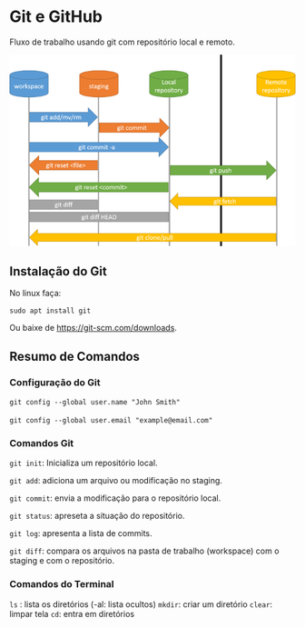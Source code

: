 # Git e GitHub

Fluxo de trabalho usando git com repositório local e remoto.

![Fluxo de Trabalho do Git](git-workflow.png)

## Instalação do Git

No linux faça:

```commandLine
sudo apt install git
```

Ou baixe de https://git-scm.com/downloads.

## Resumo de Comandos

### Configuração do Git

```commandLine
git config --global user.name "John Smith"

git config --global user.email "example@email.com"
```

### Comandos Git

`git init`: Inicializa um repositório local.

`git add`: adiciona um arquivo ou modificação no staging.

`git commit`: envia a modificação para o repositório local.

`git status`: apreseta a situação do repositório.

`git log`: apresenta a lista de commits.

`git diff`: compara os arquivos na pasta de trabalho (workspace) com o staging e com o repositório.

### Comandos do Terminal

`ls` : lista os diretórios (-al: lista ocultos)
`mkdir`: criar um diretório
`clear`: limpar tela
`cd`: entra em diretórios